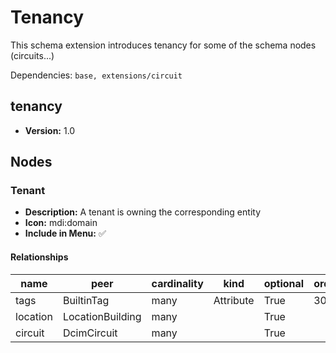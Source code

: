 # Tenancy

This schema extension introduces tenancy for some of the schema nodes (circuits...)

Dependencies: `base, extensions/circuit`

## tenancy

- **Version:** 1.0

## Nodes

### Tenant

- **Description:** A tenant is owning the corresponding entity
- **Icon:** mdi:domain
- **Include in Menu:** ✅

#### Relationships

| name | peer | cardinality | kind | optional | order_weight |
| ---- | ---- | ----------- | ---- | -------- | ------------ |
| tags | BuiltinTag | many | Attribute | True | 3000 |
| location | LocationBuilding | many |  | True |  |
| circuit | DcimCircuit | many |  | True |  |
